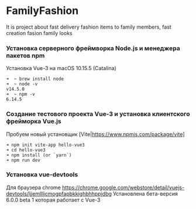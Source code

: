 # FamilyFashion

It is project about fast delivery fashion items to family members, fast creation fasion family looks

### Установка серверного фреймворка Node.js и менеджера пакетов npm
Установка Vue-3 на macOS 10.15.5 (Catalina)

```
➜  ~ brew install node
➜  ~ node -v
v14.5.0
➜  ~ npm -v
6.14.5
```

### Создание тестового проекта Vue-3 и установка клиентского фрейморка Vue.js

Пробуем новый установщик [Vite|https://www.npmjs.com/package/vite]
```
➜ npm init vite-app hello-vue3
➜ cd hello-vue3
➜ npm install (or `yarn`)
➜ npm run dev
```

### Установка vue-devtools
Для браузера chrome https://chrome.google.com/webstore/detail/vuejs-devtools/ljjemllljcmogpfapbkkighbhhppjdbg Установлена бета-версия 6.0.0 beta 1 которая работает с Vue-3
